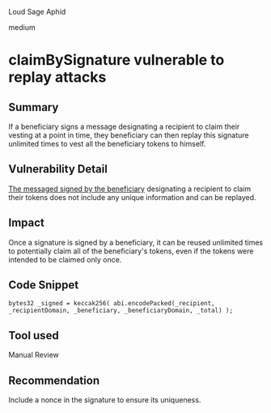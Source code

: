 Loud Sage Aphid

medium

# claimBySignature vulnerable to replay attacks

## Summary
If a beneficiary signs a message designating a recipient to claim their vesting at a point in time, they beneficiary can then replay this signature unlimited times to vest all the beneficiary tokens to himself.

## Vulnerability Detail
[The messaged signed by the beneficiary](https://github.com/sherlock-audit/2023-06-tokensoft/blob/main/contracts/contracts/claim/abstract/CrosschainMerkleDistributor.sol#L129-L131) designating a recipient to claim their tokens does not include any unique information and can be replayed.

## Impact
Once a signature is signed by a beneficiary, it can be reused unlimited times to potentially claim all of the beneficiary's tokens, even if the tokens were intended to be claimed only once.

## Code Snippet
``bytes32 _signed = keccak256(
      abi.encodePacked(_recipient, _recipientDomain, _beneficiary, _beneficiaryDomain, _total)
    );
``

## Tool used
Manual Review

## Recommendation
Include a nonce in the signature to ensure its uniqueness.